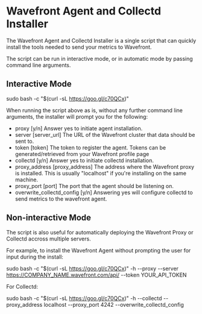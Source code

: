 # Wavefront Agent and Collectd Installer

The Wavefront Agent and Collectd Installer is a single script that can quickly install the tools needed to send your metrics to Wavefront.

The script can be run in interactive mode, or in automatic mode by passing command line arguments.

## Interactive Mode

sudo bash -c "$(curl -sL https://goo.gl/c70QCx)"

When running the script above as is, without any further command line arguments, the installer will prompt you for the following:

- proxy [y/n]
    Answer yes to initiate agent installation.   
- server [server_url]
    The URL of the Wavefront cluster that data should be sent to.
- token [token]
    The token to register the agent. Tokens can be generated/retrieved from your Wavefront profile page
- collectd [y/n]
    Answer yes to initiate collectd installation.
- proxy_address [proxy_address]
    The address where the Wavefront proxy is installed. This is usually "localhost" if you're installing on the same machine.
- proxy_port [port]
    The port that the agent should be listening on.
- overwrite_collectd_config [y/n]
    Answering yes will configure collectd to send metrics to the wavefront agent.

## Non-interactive Mode

The script is also useful for automatically deploying the Wavefront Proxy or Collectd accross multiple servers.

For example, to install the Wavefront Agent without prompting the user for input during the install:

sudo bash -c "$(curl -sL https://goo.gl/c70QCx)" -h --proxy --server https://COMPANY_NAME.wavefront.com/api/ --token YOUR_API_TOKEN

For Collectd:

sudo bash -c "$(curl -sL https://goo.gl/c70QCx)" -h --collectd --proxy_address localhost --proxy_port 4242 --overwrite_collectd_config

